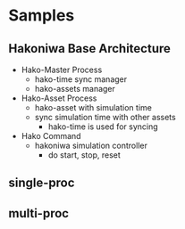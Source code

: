 # Samples

## Hakoniwa Base Architecture

- Hako-Master Process
  - hako-time sync manager
  - hako-assets manager
- Hako-Asset Process
  - hako-asset with simulation time
  - sync simulation time with other assets
    - hako-time is used for syncing
- Hako Command
  - hakoniwa simulation controller
    - do start, stop, reset

## single-proc

## multi-proc